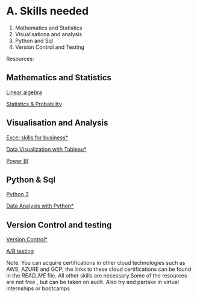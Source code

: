 # A. Skills needed

1. Mathematics and Statistics
2. Visualisationa and analysis
3. Python and Sql
4. Version Control and Testing

Resources:

## Mathematics and Statistics
[Linear algebra](https://www.khanacademy.org/math/linear-algebra)

[Statistics & Probability](https://www.khanacademy.org/math/statistics-probability)

## Visualisation and Analysis
[Excel skills for business*](https://coursera.org/specializations/excel)

[Data Visualization with Tableau*](https://coursera.org/specializations/data-visualization)

[Power BI](https://docs.microsoft.com/en-us/users/microsoftpowerplatform-5978/collections/djwu3eywpk4nm)

## Python & Sql

[Python 3](https://www.coursera.org/specializations/python)


[Data Analysis with Python*](https://www.datacamp.com/tracks/data-analyst-with-python)

## Version Control and testing
[Version Control*](https://coursera.org/learn/introduction-git-github)

[A/B testing](https://bit.ly/3gzmNQS)




















Note: You can acquire certifications in other cloud technologies such as AWS, AZURE and GCP; the links to these cloud certifications can be found in the *READ_ME* file. All other skills are necessary.Some of the resources are not free , but can be taken on audit. Also try and partake in virtual internships or bootcamps


